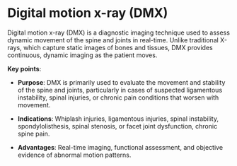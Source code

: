 [//]: # (
source: gpt-3 + jph editing
abbr: DMX
tags: imaging
)

# Digital motion x-ray (DMX)

Digital motion x-ray (DMX) is a diagnostic imaging technique used to assess dynamic movement of the spine and joints in real-time. Unlike traditional X-rays, which capture static images of bones and tissues, DMX provides continuous, dynamic imaging as the patient moves.

**Key points**:

* **Purpose**: DMX is primarily used to evaluate the movement and stability of the spine and joints, particularly in cases of suspected ligamentous instability, spinal injuries, or chronic pain conditions that worsen with movement.

* **Indications**: Whiplash injuries, ligamentous injuries, spinal instability, spondylolisthesis, spinal stenosis, or facet joint dysfunction, chronic spine pain.

* **Advantages**: Real-time imaging, functional assessment, and objective evidence of abnormal motion patterns.
